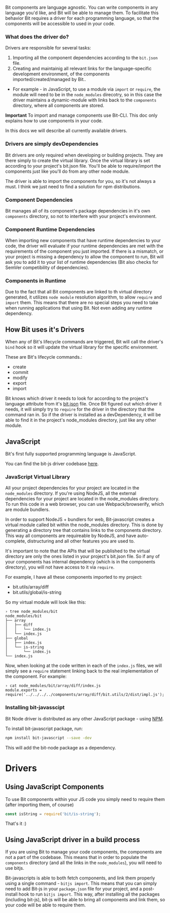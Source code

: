 
Bit components are language agnostic. You can write components in any language you'd like, and Bit will be able to manage them. To facilitate this behavior Bit requires a driver for each programming language, so that the components will be accessible to used in your code.

### What does the driver do?

Drivers are responsible for several tasks:

1. Importing all the component dependencies according to the `bit.json` file.
2. Creating and maintainig all relevant links for the language-specific development environment, of the components imported/created/managed by Bit..
  * For example - in JavaScript, to use a module via `import` or `require`, the module will need to be in the `node_modules` direcotry, so in this case the driver maintains a dynamic-module with links back to the `components` directory, where all components are stored.

**Important** To import and manage components use Bit-CLI. This doc only explains how to use components in your code.

In this docs we will describe all currently available drivers.

### Drivers are simply devDependencies

Bit drivers are only required when developing or building projects. They are there simply to create the virtual library. Once the virtual library is set according to your project's bit.json file. You'll be able to require/import the components just like you'll do from any other node module.

The driver is able to import the components for you, so it's not always a must.
I think we just need to find a solution for npm distributions.

### Component Dependencies

Bit manages all of its component's package dependencies in it's own `components` directory, so not to interfere with your project's environment.

### Component Runtime Dependencies

When importing new components that have runtime dependencies to your code, the driver will evaluate if your runtime dependencies are met with the requirements of the component you just imported. If there is a mismatch, or your project is missing a dependency to allow the component to run, Bit will ask you to add it to your list of runtime dependencies (Bit also checks for SemVer competibility of dependencies).

### Components in Runtime

Due to the fact that all Bit components are linked to th virtual directory generated, it utilizes `node module` resolution algorithm, to allow `require` and `import` them. This means that there are no special steps you need to take when running applications that using Bit. Not even adding any runtime dependency.

## How Bit uses it's Drivers

When any of Bit's lifecycle commands are triggered, Bit will call the driver's `bind` hook so it will update the virtual library for the specific environment.

These are Bit's lifecycle commands.:

* create
* commit
* modify
* export
* import

Bit knows which driver it needs to look for according to the project's language attribute from it's [bit.json](configuring-bit.mdl#bitjson) file. Once Bit figured out which driver it needs, it will simply try to `require` for the driver in the directory that the command ran in. So if the driver is installed as a devDependency, it will be able to find it in the project's node_modules directory, just like any other module.

## JavaScript

Bit's first fully supported programming language is JavaScript.

You can find the bit-js driver codebase [here](https://github.com/teambit/bit-js).

### JavaScript Virtual Library

All your project dependencies for your project are located in the `node_modules` directory. If you're using NodeJS, all the external dependencies for your project are located in the node_modules directory. To run this code in a web browser, you can use Webpack/browserify, which are module bundlers.

In order to support NodeJS + bundlers for web, Bit-javascript creates a virtual module called bit within the node_modules directory. This is done by generating a directory tree that contains links to the components directory. This way all components are requireable by NodeJS, and have auto-complete, distructuring and all other features you are used to.

It's important to note that the APIs that will be published to the virtual directory are only the ones listed in your project's bit.json file. So if any of your components has internal dependency (which is in the components directory), you will not have access to it via `require`.

For example, I have all these components imported to my project:

* bit.utils/array/diff
* bit.utils/global/is-string

So my virtual module will look like this:

```
› tree node_modules/bit
node_modules/bit
├── array
│   ├── diff
│   │   └── index.js
│   └── index.js
├── global
│   ├── index.js
│   └── is-string
│       └── index.js
└── index.js
```

Now, when looking at the code written in each of the `index.js` files, we will simply see a `require` statement linking back to the real implementation of the component. For example:

```
› cat node_modules/bit/array/diff/index.js
module.exports = require('../../../../components/array/diff/bit.utils/2/dist/impl.js');
```

### Installing bit-javasscipt

Bit Node driver is distributed as any other JavaScript package - using [NPM](https://www.npmjs.com/package/bit-node).

To install bit-javascript package, run:

```sh
npm install bit-javascript --save -dev
```

This will add the bit-node package as a dependency.

# Drivers

## Using JavaScript Components

To use Bit components within your JS code you simply need to require them (after importing them, of course)

```js
const isString = require('bit/is-string');
```

That's it :)

## Using JavaScript driver in a build process

If you are using Bit to manage your code components, the components are not a part of the codebase. This means that in order to populate the `components` directory (and all the links in the `node_modules`), you will need to use bitjs.

Bit-javascripts is able to both fetch components, and link them properly using a single command - `bitjs import`. This means that you can simply need to add Bit-js in your `package.json` file for your project, and a post-install hook to run `bitjs import`. This way, after installing all the packages (including bit-js), bit-js will be able to bring all components and link them, so your code will be able to require them.